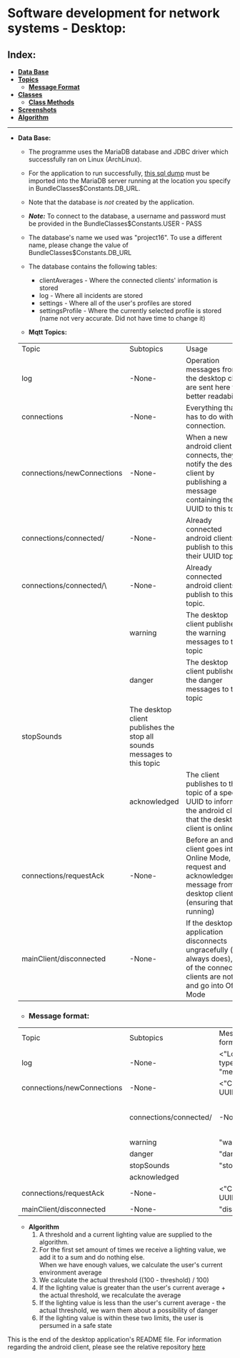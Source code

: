 <h1> Software development for network systems - Desktop: </h1>
    <h2> Index: </h2>
    
+ [**Data Base**](#db)
+ [**Topics**](#topics)
  + [**Message Format**](#message_format)
+ [**Classes**](#classes)
    + [**Class Methods**](#methods)
+ [**Screenshots**](#ss)
+ [**Algorithm**](#algorithm)

<hr>

+ <a name="db">**Data Base:**</a>
    + The programme uses the MariaDB database and JDBC driver which
        successfully ran on Linux (ArchLinux).
    + For the application to run successfully, [this sql dump](https://drive.google.com/open?id=0B103a5xnSqfobzhpQmgyc1JJUVk) must be imported into the MariaDB server running at
          the location you specify in BundleClasses$Constants.DB_URL.
    + Note that the database is *not* created by the application.
    + **_Note:_** To connect to the database, a username and password must be provided in the BundleClasses$Constants.USER - PASS
    + The database's name we used was "project16". To use a different name, please change the value of BundleClasses$Constants.DB_URL
    + The database contains the following tables:
    
        + clientAverages - Where the connected clients'
        information is stored
        + log - Where all incidents are stored
        + settings - Where all of the user's profiles
        are stored
        + settingsProfile - Where the currently selected
        profile is stored (name not very accurate.
        Did not have time to change it)  
            
    + <a name="topics">**Mqtt Topics:**</a>
    <table>
    <td>Topic</td>
    <td>Subtopics</td>
    <td>Usage</td>
    </tr><tr>
    <td>log</td>
    <td>-None-</td>
    <td>Operation messages from the desktop client are sent here for better readability</td>
    </tr><tr>
    <td>connections</td>
    <td>-None-</td>
    <td>Everything that has to do with a connection.</td>
    </tr><tr>
    <td>connections/newConnections</td>
    <td>-None-</td>
    <td>When a new android client connects, they notify the desktop client by publishing a message containing their UUID to this topic</td>
    </tr><tr>
    <td>connections/connected/</td>
    <td>-None-</td>
    <td>Already connected android clients publish to this + their UUID topic</td>
    </tr><tr>
    <td>connections/connected/\<Client's UUID</td>
    <td>-None-</td>
    <td>Already connected android clients publish to this topic.</td>
    </tr><tr>
    <td></td>
    <td>warning</td>
    <td>The desktop client publishes the warning messages to this topic</td>
    </tr><tr>
    <td></td>
    <td>danger</td>
    <td>The desktop client publishes the danger messages to this topic</td>
    </tr><tr>
    <td>stopSounds</td>
    <td>The desktop client publishes the stop all sounds messages to this topic</td>
    </tr><tr>
    <td></td>
    <td>acknowledged</td>
    <td>The client publishes to this topic of a specific UUID to inform the android client that the desktop client is online</td>
    </tr><tr>
    <td>connections/requestAck</td>
    <td>-None-</td>
    <td>Before an android client goes into Online Mode, they request and acknowledgement message from the desktop client (ensuring that it is running)</td>
    </tr><tr>
    <td>mainClient/disconnected</td>
    <td>-None-</td>
    <td>If the desktop application disconnects ungracefully (it always does), all of the connected clients are notified and go into Offline Mode</td>
    </tr></table>

    + <h3> <a name="message_format">Message format:</a> </h3>

    <table>
    <tr>
    <td>Topic</td>
    <td>Subtopics</td>
    <td>Message format</td>
    </tr><tr>
    <td>log</td>
    <td>-None-</td>
    <td><"Log message type" - "message"></td>
    </tr><tr>
    <td>connections/newConnections</td>
    <td>-None-</td>
    <td><"Client's UUID"></td>
    </tr><tr>
    <td></td>
    <td>connections/connected/<Client's UUID></td>
    <td>-None-</td>
    <td><"Client UUID"/"latitude"/"longitude"/"light sensor value"/"proximity sensor value"></td>
    </tr><tr>
    <td></td>
    <td>warning</td>
    <td>"warning"</td>
    </tr><tr>
    <td></td>
    <td>danger</td>
    <td>"danger"</td>
    </tr><tr>
    <td></td>
    <td>stopSounds</td>
    <td>"stop warning"</td>
    </tr><tr>
    <td></td>
    <td>acknowledged</td>
    <td><The frequency at which the android client should contact the desktop client></td>
    </tr><tr>
    <td>connections/requestAck</td>
    <td>-None-</td>
    <td><"Client's UUID"></td>
    </tr><tr>
    <td>mainClient/disconnected</td>
    <td>-None-</td>
    <td>"disconnecting"</td>
    </tr></table>

    + <a name="algorithm">**Algorithm**</a>
        1. A threshold and a current lighting value are supplied to the algorithm.
        2. For the first set amount of times we receive a lighting value, we add it to a sum and do nothing else.  
           When we have enough values, we calculate the user's current
           environment average
        3. We calculate the actual threshold ((100 - threshold) / 100)
        4. If the lighting value is greater than the user's current average + the actual threshold, we recalculate the average
        5. If the lighting value is less than the user's current average - the actual threshold, we warn them about a possibility of danger
        6. If the lighting value is within these two limits, the user is persumed in a safe state

This is the end of the desktop application's README file.
For information regarding the android client, please
see the relative repository [here](https://github.com/kostaskol/SDNS-Android)

